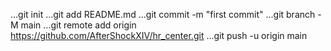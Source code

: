 ...git init
...git add README.md
...git commit -m "first commit"
...git branch -M main
...git remote add origin https://github.com/AfterShockXIV/hr_center.git
...git push -u origin main
